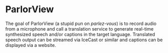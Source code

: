 # ParlorView

The goal of ParlorView (a stupid pun on _parlez-vous_) is to record audio from a microphone and call a translation service to generate real-time synthesized speech and/or captions in the target language. Translated speech output can be streamed via IceCast or similar and captions can be displayed via a website.
